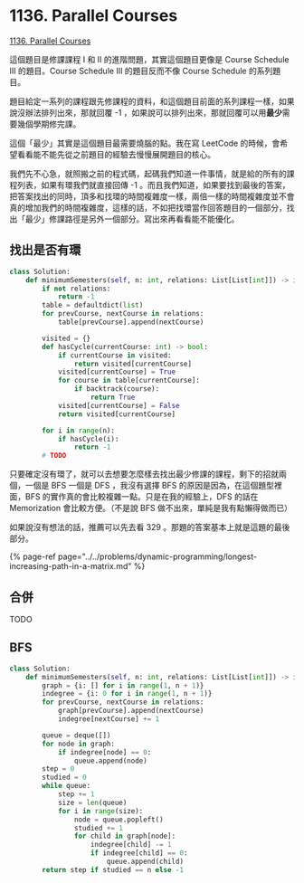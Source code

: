 # 1136. Parallel Courses

[1136. Parallel Courses](https://leetcode.com/problems/parallel-courses/)

這個題目是修課課程 I 和 II 的進階問題，其實這個題目更像是 Course Schedule III 的題目。Course Schedule III 的題目反而不像 Course Schedule 的系列題目。

題目給定一系列的課程跟先修課程的資料，和這個題目前面的系列課程一樣，如果說沒辦法排列出來，那就回覆 -1 ，如果說可以排列出來，那就回覆可以用**最少**需要幾個學期修完課。

這個「最少」其實是這個題目最需要燒腦的點。我在寫 LeetCode 的時候，會希望看看能不能先從之前題目的經驗去慢慢展開題目的核心。

我們先不心急，就照搬之前的程式碼，起碼我們知道一件事情，就是給的所有的課程列表，如果有環我們就直接回傳 -1 。而且我們知道，如果要找到最後的答案，把答案找出的同時，頂多和找環的時間複雜度一樣，兩倍一樣的時間複雜度並不會真的增加我們的時間複雜度，這樣的話，不如把找環當作回答題目的一個部分，找出「最少」修課路徑是另外一個部分。寫出來再看看能不能優化。

## 找出是否有環

```python
class Solution:
    def minimumSemesters(self, n: int, relations: List[List[int]]) -> int:
        if not relations:
            return -1
        table = defaultdict(list)
        for prevCourse, nextCourse in relations:
            table[prevCourse].append(nextCourse)

        visited = {}
        def hasCycle(currentCourse: int) -> bool:
            if currentCourse in visited:
                return visited[currentCourse]
            visited[currentCourse] = True
            for course in table[currentCourse]:
                if backtrack(course):
                    return True
            visited[currentCourse] = False
            return visited[currentCourse]

        for i in range(n):
            if hasCycle(i):
                return -1
        # TODO
```

只要確定沒有環了，就可以去想要怎麼樣去找出最少修課的課程，剩下的招就兩個，一個是 BFS 一個是 DFS ，我沒有選擇 BFS 的原因是因為，在這個題型裡面，BFS 的實作真的會比較複雜一點。只是在我的經驗上，DFS 的話在 Memorization 會比較方便。（不是說 BFS 做不出來，單純是我有點懶得做而已）

如果說沒有想法的話，推薦可以先去看 329 。那題的答案基本上就是這題的最後部分。

{% page-ref page="../../problems/dynamic-programming/longest-increasing-path-in-a-matrix.md" %}

## 合併

TODO

## BFS

```python
class Solution:
    def minimumSemesters(self, n: int, relations: List[List[int]]) -> int:
        graph = {i: [] for i in range(1, n + 1)}
        indegree = {i: 0 for i in range(1, n + 1)}
        for prevCourse, nextCourse in relations:
            graph[prevCourse].append(nextCourse)
            indegree[nextCourse] += 1

        queue = deque([])
        for node in graph:
            if indegree[node] == 0:
                queue.append(node)
        step = 0
        studied = 0
        while queue:
            step += 1
            size = len(queue)
            for i in range(size):
                node = queue.popleft()
                studied += 1
                for child in graph[node]:
                    indegree[child] -= 1
                    if indegree[child] == 0:
                        queue.append(child)
        return step if studied == n else -1
```

